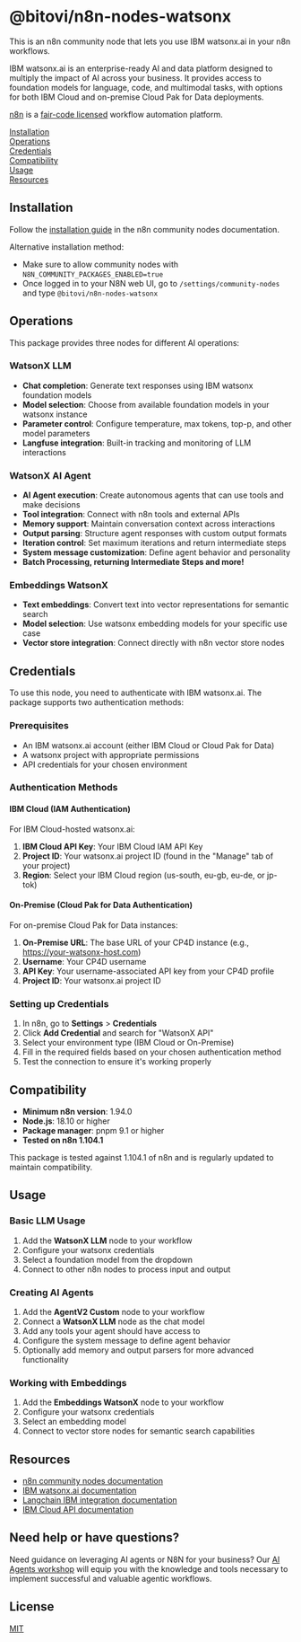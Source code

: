 # @bitovi/n8n-nodes-watsonx

This is an n8n community node that lets you use IBM watsonx.ai in your n8n workflows.

IBM watsonx.ai is an enterprise-ready AI and data platform designed to multiply the impact of AI across your business. It provides access to foundation models for language, code, and multimodal tasks, with options for both IBM Cloud and on-premise Cloud Pak for Data deployments.

[n8n](https://n8n.io/) is a [fair-code licensed](https://docs.n8n.io/reference/license/) workflow automation platform.

[Installation](#installation)  
[Operations](#operations)  
[Credentials](#credentials)  
[Compatibility](#compatibility)  
[Usage](#usage)  
[Resources](#resources)  

## Installation

Follow the [installation guide](https://docs.n8n.io/integrations/community-nodes/installation/) in the n8n community nodes documentation.

Alternative installation method:
- Make sure to allow community nodes with `N8N_COMMUNITY_PACKAGES_ENABLED=true`
- Once logged in to your N8N web UI, go to `/settings/community-nodes` and type `@bitovi/n8n-nodes-watsonx`

## Operations

This package provides three nodes for different AI operations:

### WatsonX LLM
- **Chat completion**: Generate text responses using IBM watsonx foundation models
- **Model selection**: Choose from available foundation models in your watsonx instance
- **Parameter control**: Configure temperature, max tokens, top-p, and other model parameters
- **Langfuse integration**: Built-in tracking and monitoring of LLM interactions

### WatsonX AI Agent
- **AI Agent execution**: Create autonomous agents that can use tools and make decisions
- **Tool integration**: Connect with n8n tools and external APIs
- **Memory support**: Maintain conversation context across interactions
- **Output parsing**: Structure agent responses with custom output formats
- **Iteration control**: Set maximum iterations and return intermediate steps
- **System message customization**: Define agent behavior and personality
- **Batch Processing, returning Intermediate Steps and more!**

### Embeddings WatsonX
- **Text embeddings**: Convert text into vector representations for semantic search
- **Model selection**: Use watsonx embedding models for your specific use case
- **Vector store integration**: Connect directly with n8n vector store nodes

## Credentials

To use this node, you need to authenticate with IBM watsonx.ai. The package supports two authentication methods:

### Prerequisites
- An IBM watsonx.ai account (either IBM Cloud or Cloud Pak for Data)
- A watsonx project with appropriate permissions
- API credentials for your chosen environment

### Authentication Methods

#### IBM Cloud (IAM Authentication)
For IBM Cloud-hosted watsonx.ai:
1. **IBM Cloud API Key**: Your IBM Cloud IAM API Key
2. **Project ID**: Your watsonx.ai project ID (found in the "Manage" tab of your project)
3. **Region**: Select your IBM Cloud region (us-south, eu-gb, eu-de, or jp-tok)

#### On-Premise (Cloud Pak for Data Authentication)
For on-premise Cloud Pak for Data instances:
1. **On-Premise URL**: The base URL of your CP4D instance (e.g., https://your-watsonx-host.com)
2. **Username**: Your CP4D username
3. **API Key**: Your username-associated API key from your CP4D profile
4. **Project ID**: Your watsonx.ai project ID

### Setting up Credentials
1. In n8n, go to **Settings** > **Credentials**
2. Click **Add Credential** and search for "WatsonX API"
3. Select your environment type (IBM Cloud or On-Premise)
4. Fill in the required fields based on your chosen authentication method
5. Test the connection to ensure it's working properly

## Compatibility

- **Minimum n8n version**: 1.94.0
- **Node.js**: 18.10 or higher
- **Package manager**: pnpm 9.1 or higher
- **Tested on n8n 1.104.1**

This package is tested against 1.104.1 of n8n and is regularly updated to maintain compatibility.

## Usage

### Basic LLM Usage
1. Add the **WatsonX LLM** node to your workflow
2. Configure your watsonx credentials
3. Select a foundation model from the dropdown
4. Connect to other n8n nodes to process input and output

### Creating AI Agents
1. Add the **AgentV2 Custom** node to your workflow
2. Connect a **WatsonX LLM** node as the chat model
3. Add any tools your agent should have access to
4. Configure the system message to define agent behavior
5. Optionally add memory and output parsers for more advanced functionality

### Working with Embeddings
1. Add the **Embeddings WatsonX** node to your workflow
2. Configure your watsonx credentials
3. Select an embedding model
4. Connect to vector store nodes for semantic search capabilities

## Resources

* [n8n community nodes documentation](https://docs.n8n.io/integrations/community-nodes/)
* [IBM watsonx.ai documentation](https://www.ibm.com/docs/en/watsonx-as-a-service)
* [Langchain IBM integration documentation](https://js.langchain.com/docs/integrations/llms/ibm)
* [IBM Cloud API documentation](https://cloud.ibm.com/apidocs)

## Need help or have questions?

Need guidance on leveraging AI agents or N8N for your business? Our [AI Agents workshop](https://hubs.ly/Q02X-9Qq0) will equip you with the knowledge and tools necessary to implement successful and valuable agentic workflows.

## License

[MIT](./LICENSE.md)
